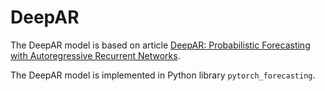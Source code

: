 # DeepAR

The DeepAR model is based on article [DeepAR: Probabilistic Forecasting with Autoregressive Recurrent Networks](https://arxiv.org/pdf/1704.04110.pdf).

The DeepAR model is implemented in Python library `pytorch_forecasting`.